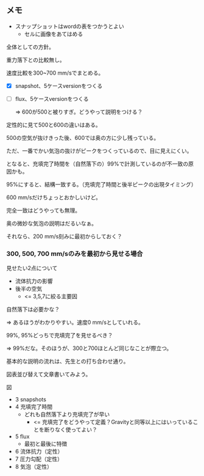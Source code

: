 ## メモ



- スナップショットはwordの表をつかうとよい
  - セルに画像をあてはめる



全体としての方針。

重力落下との比較無し。

速度比較を300~700 mm/sでまとめる。



- [x] snapshot、5ケースversionをつくる

- [ ] flux、5ケースversionをつくる

  => 600が500と被りすぎ。どうやって説明をつける？



定性的に見て500と600の違いはある。

500の空気が抜けきった後、600では奥の方に少し残っている。

ただ、一番でかい気泡の抜けがピークをつくっているので、目に見えにくい。



となると、充填完了時間を（自然落下の）99%で計測しているのが不一致の原因かも。

95%にすると、結構一致する。（充填完了時間と後半ピークの出現タイミング）

600 mm/sだけちょっとおかしいけど。

完全一致はどうやっても無理。



奥の微妙な気泡の説明はだるいなぁ。

それなら、200 mm/s刻みに最初からしておく？



### 300, 500, 700 mm/sのみを最初から見せる場合



見せたい2点について

* 流体抗力の影響
* 後半の空気
  * <= 3,5,7に絞る主要因



自然落下は必要かな？

=> あるほうがわかりやすい。速度0 mm/sとしていれる。

99%, 95%どっちで充填完了を見せるべき？

=> 99%だな。そのほうが、300と700ほとんど同じなことが際立つ。



基本的な説明の流れは、先生との打ち合わせ通り。

図表並び替えて文章書いてみよう。

図

* 3 snapshots
* 4 充填完了時間
  * どれも自然落下より充填完了が早い
    * <= 充填完了をどうやって定義？Gravityと同等以上にはいっていることを断りなく使ってよい？
* 5 flux
  * 最初と最後に特徴
* 6 流体抗力（定性）
* 7 圧力勾配（定性）
* 8 気泡（定性）





